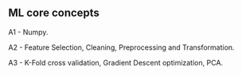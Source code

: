 ## ML core concepts
A1 - Numpy.

A2 - Feature Selection, Cleaning, Preprocessing and Transformation.

A3 - K-Fold cross validation, Gradient Descent optimization, PCA.
